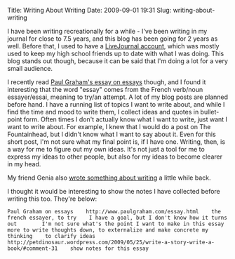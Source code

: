 Title: Writing About Writing
Date: 2009-09-01 19:31
Slug: writing-about-writing

I have been writing recreationally for a while - I've been writing in my
journal for close to 7.5 years, and this blog has been going for 2 years
as well. Before that, I used to have a [LiveJournal
account](http://ninghui48.livejournal.com/), which was mostly used to
keep my high school friends up to date with what I was doing. This blog
stands out though, because it can be said that I'm doing a lot for a
very small audience.

I recently read [Paul Graham's essay on
essays](http://www.paulgraham.com/essay.html) though, and I found it
interesting that the word "essay" comes from the French verb/noun
essayer/essai, meaning to try/an attempt. A lot of my blog posts are
planned before hand. I have a running list of topics I want to write
about, and while I find the time and mood to write them, I collect ideas
and quotes in bullet-point form. Often times I don't actually know what
I want to write, just want I want to write about. For example, I knew
that I would do a post on The Fountainhead, but I didn't know what I
want to say about it. Even for this short post, I'm not sure what my
final point is, if I have one. Writing, then, is a way for me to figure
out my own ideas. It's not just a tool for me to express my ideas to
other people, but also for my ideas to become clearer in my head.

My friend Genia also [wrote something about
writing](http://petdinosaur.wordpress.com/2009/05/25/write-a-story-write-a-book/)
a little while back.

I thought it would be interesting to show the notes I have collected
before writing this too. They're below:

    Paul Graham on essays    http://www.paulgraham.com/essay.html    the french essayer, to try    I have a goal, but I don't know how it turns out        I'm not sure what's the point I want to make in this essay    more to write thoughts down, to externalize and make concrete my thinking    to clarify ideas    http://petdinosaur.wordpress.com/2009/05/25/write-a-story-write-a-book/#comment-31    show notes for this essay
